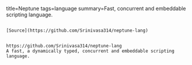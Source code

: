 title=Neptune
tags=language
summary=Fast, concurrent and embeddable scripting language.
~~~~~~

[Source](https://github.com/Srinivasa314/neptune-lang)


https://github.com/Srinivasa314/neptune-lang
A fast, a dynamically typed, concurrent and embeddable scripting language.
